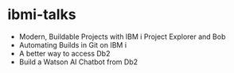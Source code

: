 # ibmi-talks

* Modern, Buildable Projects with IBM i Project Explorer and Bob
* Automating Builds in Git on IBM i
* A better way to access Db2
* Build a Watson AI Chatbot from Db2